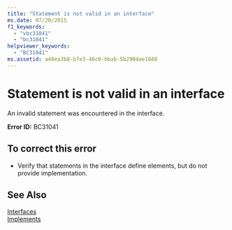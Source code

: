 ```yaml
---
title: "Statement is not valid in an interface"
ms.date: 07/20/2015
f1_keywords: 
  - "vbc31041"
  - "bc31041"
helpviewer_keywords: 
  - "BC31041"
ms.assetid: a48ea3b8-b7e3-46c0-bbab-5b2904ae1688
---
```

# Statement is not valid in an interface
An invalid statement was encountered in the interface.  
  
 **Error ID:** BC31041  
  
## To correct this error  
  
- Verify that statements in the interface define elements, but do not provide implementation.  
  
## See Also  
 [Interfaces](../../visual-basic/programming-guide/language-features/interfaces/index.md)  
 [Implements](../../visual-basic/language-reference/statements/implements-clause.md)
